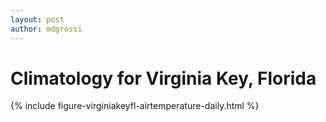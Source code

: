 ```yaml
---
layout: post
author: mdgrossi
---
```


# Climatology for Virginia Key, Florida

{% include figure-virginiakeyfl-airtemperature-daily.html %}
